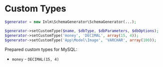 
# Custom Types

```php
$generator = new Inlm\SchemaGenerator\SchemaGenerator(...);

$generator->setCustomType($name, $dbType, $dbParameters, $dbOptions);
$generator->setCustomType('money', 'DECIMAL', array(15, 4));
$generator->setCustomType('App\Model\Image', 'VARCHAR', array(100));
```

Prepared custom types for MySQL:

- `money` - `DECIMAL(15, 4)`
